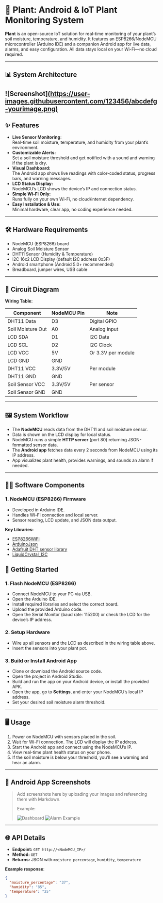 # 🌱 Plant: Android & IoT Plant Monitoring System

**Plant** is an open-source IoT solution for real-time monitoring of your plant’s soil moisture, temperature, and humidity. It features an ESP8266/NodeMCU microcontroller (Arduino IDE) and a companion Android app for live data, alarms, and easy configuration. All data stays local on your Wi-Fi—no cloud required.

---

## 📊 System Architecture

![Screenshot][(https://user-images.githubusercontent.com/123456/abcdefg-yourimage.png)](https://github-production-user-asset-6210df.s3.amazonaws.com/21225215/451221892-b37597d6-9e3a-4a69-9514-0f31c3170d7e.png?X-Amz-Algorithm=AWS4-HMAC-SHA256&X-Amz-Credential=AKIAVCODYLSA53PQK4ZA%2F20250604%2Fus-east-1%2Fs3%2Faws4_request&X-Amz-Date=20250604T062407Z&X-Amz-Expires=300&X-Amz-Signature=b8eb949e5c9b3857872ccb8330b174dc2e44f0d88288f291c5da21ad63a397d5&X-Amz-SignedHeaders=host)
---

## ✨ Features

- **Live Sensor Monitoring:**  
  Real-time soil moisture, temperature, and humidity from your plant’s environment.
- **Customizable Alerts:**  
  Set a soil moisture threshold and get notified with a sound and warning if the plant is dry.
- **Visual Dashboard:**  
  The Android app shows live readings with color-coded status, progress bars, and warning messages.
- **LCD Status Display:**  
  NodeMCU’s LCD shows the device’s IP and connection status.
- **Simple Wi-Fi Only:**  
  Runs fully on your own Wi-Fi, no cloud/internet dependency.
- **Easy Installation & Use:**  
  Minimal hardware, clear app, no coding experience needed.

---

## 🛠️ Hardware Requirements

- NodeMCU (ESP8266) board
- Analog Soil Moisture Sensor
- DHT11 Sensor (Humidity & Temperature)
- I2C 16x2 LCD Display (default I2C address 0x3F)
- Android smartphone (Android 5.0+ recommended)
- Breadboard, jumper wires, USB cable

---

## 🔌 Circuit Diagram

**Wiring Table:**

| Component         | NodeMCU Pin | Note               |
|-------------------|-------------|--------------------|
| DHT11 Data        | D3          | Digital GPIO       |
| Soil Moisture Out | A0          | Analog input       |
| LCD SDA           | D1          | I2C Data           |
| LCD SCL           | D2          | I2C Clock          |
| LCD VCC           | 5V          | Or 3.3V per module |
| LCD GND           | GND         |                    |
| DHT11 VCC         | 3.3V/5V     | Per module         |
| DHT11 GND         | GND         |                    |
| Soil Sensor VCC   | 3.3V/5V     | Per sensor         |
| Soil Sensor GND   | GND         |                    |

---

## 🖼️ System Workflow

- The **NodeMCU** reads data from the DHT11 and soil moisture sensor.
- Data is shown on the LCD display for local status.
- NodeMCU runs a simple **HTTP server** (port 80) returning JSON-formatted sensor data.
- The **Android app** fetches data every 2 seconds from NodeMCU using its IP address.
- App visualizes plant health, provides warnings, and sounds an alarm if needed.

---

## 🧑‍💻 Software Components

### 1. NodeMCU (ESP8266) Firmware

- Developed in Arduino IDE.
- Handles Wi-Fi connection and local server.
- Sensor reading, LCD update, and JSON data output.

**Key Libraries:**
- [ESP8266WiFi](https://github.com/esp8266/Arduino)
- [ArduinoJson](https://github.com/bblanchon/ArduinoJson)
- [Adafruit DHT sensor library](https://github.com/adafruit/DHT-sensor-library)
- [LiquidCrystal_I2C](https://github.com/johnrickman/LiquidCrystal_I2C)

## 🚀 Getting Started

### 1. Flash NodeMCU (ESP8266)

- Connect NodeMCU to your PC via USB.
- Open the Arduino IDE.
- Install required libraries and select the correct board.
- Upload the provided Arduino code.
- Open the Serial Monitor (baud rate: 115200) or check the LCD for the device’s IP address.

### 2. Setup Hardware

- Wire up all sensors and the LCD as described in the wiring table above.
- Insert the sensors into your plant pot.

### 3. Build or Install Android App

- Clone or download the Android source code.
- Open the project in Android Studio.
- Build and run the app on your Android device, or install the provided APK.
- Open the app, go to **Settings**, and enter your NodeMCU’s local IP address.
- Set your desired soil moisture alarm threshold.

---

## 🖥️ Usage

1. Power on NodeMCU with sensors placed in the soil.
2. Wait for Wi-Fi connection. The LCD will display the IP address.
3. Start the Android app and connect using the NodeMCU’s IP.
4. View real-time plant health status on your phone.
5. If the soil moisture is below your threshold, you’ll see a warning and hear an alarm.

---

## 📱 Android App Screenshots

> Add screenshots here by uploading your images and referencing them with Markdown.
>
> Example:
> 
> ![Dashboard](screenshot_dashboard.png)
> ![Alarm Example](screenshot_alarm.png)

---

## 🌐 API Details

- **Endpoint:** `GET http://<NodeMCU_IP>/`
- **Method:** `GET`
- **Returns:** JSON with `moisture_percentage`, `humidity`, `temperature`

**Example response:**
```json
{
  "moisture_percentage": "37",
  "humidity": "85",
  "temperature": "25"
}


